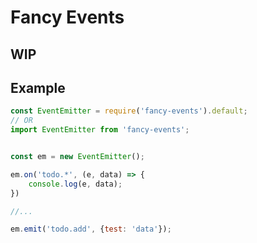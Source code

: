 # Fancy Events

## WIP


## Example

```javascript
const EventEmitter = require('fancy-events').default;
// OR
import EventEmitter from 'fancy-events';


const em = new EventEmitter();

em.on('todo.*', (e, data) => {
    console.log(e, data);
})

//...

em.emit('todo.add', {test: 'data'});

```
